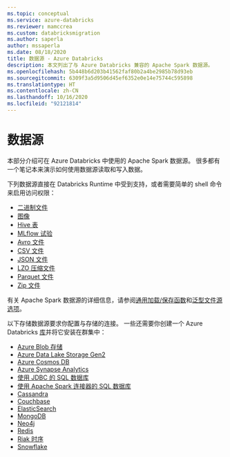 ```yaml
---
ms.topic: conceptual
ms.service: azure-databricks
ms.reviewer: mamccrea
ms.custom: databricksmigration
ms.author: saperla
author: mssaperla
ms.date: 08/18/2020
title: 数据源 - Azure Databricks
description: 本文列出了与 Azure Databricks 兼容的 Apache Spark 数据源。
ms.openlocfilehash: 5b448b6d203b41562faf80b2a4be2985b78d93eb
ms.sourcegitcommit: 6309f3a5d9506d45ef6352e0e14e75744c595898
ms.translationtype: HT
ms.contentlocale: zh-CN
ms.lasthandoff: 10/16/2020
ms.locfileid: "92121814"
---
```

# <a name="data-sources"></a>数据源

本部分介绍可在 Azure Databricks 中使用的 Apache Spark 数据源。  很多都有一个笔记本来演示如何使用数据源读取和写入数据。

下列数据源直接在 Databricks Runtime 中受到支持，或者需要简单的 shell 命令来启用访问权限：

* [二进制文件](binary-file.md)
* [图像](image.md)
* [Hive 表](hive-tables.md)
* [MLflow 试验](mlflow-experiment.md)
* [Avro 文件](read-avro.md)
* [CSV 文件](read-csv.md)
* [JSON 文件](read-json.md)
* [LZO 压缩文件](read-lzo.md)
* [Parquet 文件](read-parquet.md)
* [Zip 文件](zip-files.md)

有关 Apache Spark 数据源的详细信息，请参阅[通用加载/保存函数](https://spark.apache.org/docs/latest/sql-data-sources-load-save-functions.html)和[泛型文件源选项](https://spark.apache.org/docs/latest/sql-data-sources-generic-options.html)。

以下存储数据源要求你配置与存储的连接。 一些还需要你创建一个 Azure Databricks [库](../../libraries/index.md)并将它安装在群集中：

* [Azure Blob 存储](azure/azure-storage.md)
* [Azure Data Lake Storage Gen2](azure/azure-datalake-gen2.md)
* [Azure Cosmos DB](azure/cosmosdb-connector.md)
* [Azure Synapse Analytics](azure/synapse-analytics.md)
* [使用 JDBC 的 SQL 数据库](sql-databases.md)
* [使用 Apache Spark 连接器的 SQL 数据库](sql-databases-azure.md)
* [Cassandra](cassandra.md)
* [Couchbase](couchbase.md)
* [ElasticSearch](elasticsearch.md)
* [MongoDB](mongodb.md)
* [Neo4j](neo4j.md)
* [Redis](redis.md)
* [Riak 时序](riak-ts.md)
* [Snowflake](snowflake.md)